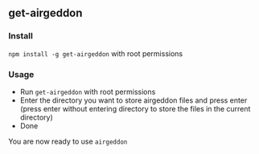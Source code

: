 ## get-airgeddon

### Install

`npm install -g get-airgeddon` with root permissions

### Usage

- Run `get-airgeddon` with root permissions
- Enter the directory you want to store airgeddon files and press enter (press enter without entering directory to store the files in the current directory)
- Done

You are now ready to use `airgeddon`
